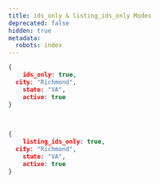 ```yaml
---
title: ids_only & listing_ids_only Modes
deprecated: false
hidden: true
metadata:
  robots: index
---
```

```json
{
	ids_only: true,
  city: "Richmond",
	state: "VA",
	active: true
}


```

<br />

```json
{
	listing_ids_only: true,
  city: "Richmond",
	state: "VA",
	active: true
}

```